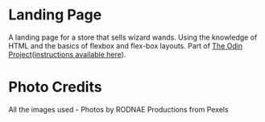 # Landing Page

A landing page for a store that sells wizard wands.
Using the knowledge of HTML and the basics of flexbox and flex-box layouts. Part of [The Odin Project](https://www.theodinproject.com/home)([instructions available here](https://www.theodinproject.com/paths/foundations/courses/foundations/lessons/landing-page)).

# Photo Credits

All the images used - Photos by RODNAE Productions from Pexels
